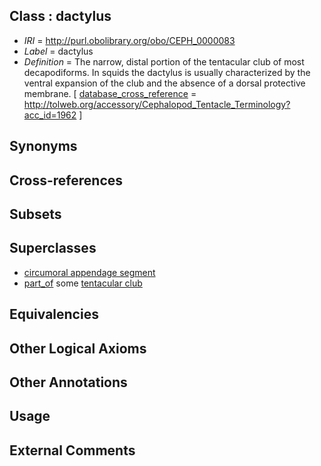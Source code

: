 
## Class : dactylus

 * *IRI* = http://purl.obolibrary.org/obo/CEPH_0000083
 * *Label* = dactylus
 * *Definition* = The narrow, distal portion of the tentacular club of most decapodiforms. In squids the dactylus is usually characterized by the ventral expansion of the club and the absence of a dorsal protective membrane. [ [database_cross_reference](../../ef/oboInOwl#hasDbXref.md) = http://tolweb.org/accessory/Cephalopod_Tentacle_Terminology?acc_id=1962 ]

## Synonyms


## Cross-references


## Subsets


## Superclasses

 * [circumoral appendage segment](../../CEPH/07/CEPH_0000307.md)
 * [part_of](../../BFO/50/BFO_0000050.md) some [tentacular club](../../CEPH/91/CEPH_0000291.md)

## Equivalencies


## Other Logical Axioms


## Other Annotations


## Usage


## External Comments


